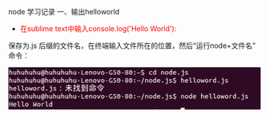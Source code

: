 node 学习记录
一、输出helloworld

*  <p style="color:red">在sublime text中输入console.log('Hello World'):</p>

保存为.js 后缀的文件名，在终端输入文件所在的位置，然后“运行node+文件名” 命令：

![](helloworld.png)
